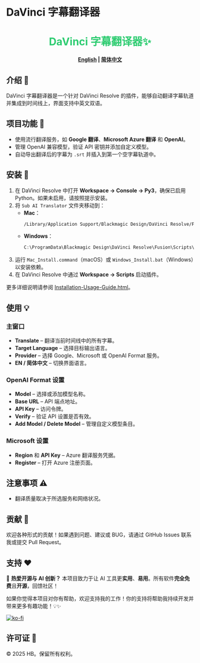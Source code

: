 # DaVinci 字幕翻译器

<div align="center">

# <span style="color: #2ecc71;">DaVinci 字幕翻译器✨</span>

**[English](README.md) | [简体中文](README_CN.md)**
</div>

## 介绍 🚀

DaVinci 字幕翻译器是一个针对 DaVinci Resolve 的插件，能够自动翻译字幕轨道并集成到时间线上，界面支持中英文双语。

## 项目功能 🎉

- 使用流行翻译服务，如 **Google 翻译**、**Microsoft Azure 翻译** 和 **OpenAI**。
- 管理 OpenAI 兼容模型，验证 API 密钥并添加自定义模型。
- 自动导出翻译后的字幕为 `.srt` 并插入到第一个空字幕轨道中。

## 安装 🔧

1. 在 DaVinci Resolve 中打开 **Workspace → Console → Py3**，确保已启用 Python。如果未启用，请按照提示安装。
2. 将 `Sub AI Translator` 文件夹移动到：
   - **Mac**：
     ```bash
     /Library/Application Support/Blackmagic Design/DaVinci Resolve/Fusion/Scripts/Edit
     ```
   - **Windows**：
     ```powershell
     C:\ProgramData\Blackmagic Design\DaVinci Resolve\Fusion\Scripts\Edit
     ```
3. 运行 `Mac_Install.command`（macOS）或 `Windows_Install.bat`（Windows）以安装依赖。
4. 在 DaVinci Resolve 中通过 **Workspace → Scripts** 启动插件。

更多详细说明请参阅 [Installation-Usage-Guide.html](Installation-Usage-Guide.html)。

## 使用 💡

### 主窗口

- **Translate** – 翻译当前时间线中的所有字幕。
- **Target Language** – 选择目标输出语言。
- **Provider** – 选择 Google、Microsoft 或 OpenAI Format 服务。
- **EN / 简体中文** – 切换界面语言。

### OpenAI Format 设置

- **Model** – 选择或添加模型名称。
- **Base URL** – API 端点地址。
- **API Key** – 访问令牌。
- **Verify** – 验证 API 设置是否有效。
- **Add Model / Delete Model** – 管理自定义模型条目。

### Microsoft 设置

- **Region** 和 **API Key** – Azure 翻译服务凭据。
- **Register** – 打开 Azure 注册页面。

## 注意事项 ⚠️

- 翻译质量取决于所选服务和网络状况。

## 贡献 🤝

欢迎各种形式的贡献！如果遇到问题、建议或 BUG，请通过 GitHub Issues 联系我或提交 Pull Request。

## 支持 ❤️

🚀 **热爱开源与 AI 创新？** 本项目致力于让 AI 工具更**实用**、**易用**。所有软件**完全免费**且**开源**，回馈社区！

如果你觉得本项目对你有帮助，欢迎支持我的工作！你的支持将帮助我持续开发并带来更多有趣功能！💡✨

[![ko-fi](https://ko-fi.com/img/githubbutton_sm.svg)](https://ko-fi.com/G2G31A6SQU)

## 许可证 📄

© 2025 HB。保留所有权利。
